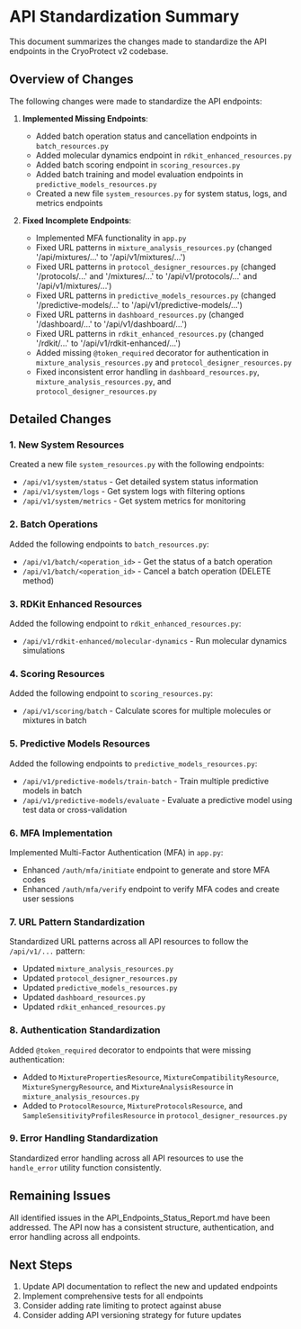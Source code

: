 # API Standardization Summary

This document summarizes the changes made to standardize the API endpoints in the CryoProtect v2 codebase.

## Overview of Changes

The following changes were made to standardize the API endpoints:

1. **Implemented Missing Endpoints**:
   - Added batch operation status and cancellation endpoints in `batch_resources.py`
   - Added molecular dynamics endpoint in `rdkit_enhanced_resources.py`
   - Added batch scoring endpoint in `scoring_resources.py`
   - Added batch training and model evaluation endpoints in `predictive_models_resources.py`
   - Created a new file `system_resources.py` for system status, logs, and metrics endpoints

2. **Fixed Incomplete Endpoints**:
   - Implemented MFA functionality in `app.py`
   - Fixed URL patterns in `mixture_analysis_resources.py` (changed '/api/mixtures/...' to '/api/v1/mixtures/...')
   - Fixed URL patterns in `protocol_designer_resources.py` (changed '/protocols/...' and '/mixtures/...' to '/api/v1/protocols/...' and '/api/v1/mixtures/...')
   - Fixed URL patterns in `predictive_models_resources.py` (changed '/predictive-models/...' to '/api/v1/predictive-models/...')
   - Fixed URL patterns in `dashboard_resources.py` (changed '/dashboard/...' to '/api/v1/dashboard/...')
   - Fixed URL patterns in `rdkit_enhanced_resources.py` (changed '/rdkit/...' to '/api/v1/rdkit-enhanced/...')
   - Added missing `@token_required` decorator for authentication in `mixture_analysis_resources.py` and `protocol_designer_resources.py`
   - Fixed inconsistent error handling in `dashboard_resources.py`, `mixture_analysis_resources.py`, and `protocol_designer_resources.py`

## Detailed Changes

### 1. New System Resources

Created a new file `system_resources.py` with the following endpoints:
- `/api/v1/system/status` - Get detailed system status information
- `/api/v1/system/logs` - Get system logs with filtering options
- `/api/v1/system/metrics` - Get system metrics for monitoring

### 2. Batch Operations

Added the following endpoints to `batch_resources.py`:
- `/api/v1/batch/<operation_id>` - Get the status of a batch operation
- `/api/v1/batch/<operation_id>` - Cancel a batch operation (DELETE method)

### 3. RDKit Enhanced Resources

Added the following endpoint to `rdkit_enhanced_resources.py`:
- `/api/v1/rdkit-enhanced/molecular-dynamics` - Run molecular dynamics simulations

### 4. Scoring Resources

Added the following endpoint to `scoring_resources.py`:
- `/api/v1/scoring/batch` - Calculate scores for multiple molecules or mixtures in batch

### 5. Predictive Models Resources

Added the following endpoints to `predictive_models_resources.py`:
- `/api/v1/predictive-models/train-batch` - Train multiple predictive models in batch
- `/api/v1/predictive-models/evaluate` - Evaluate a predictive model using test data or cross-validation

### 6. MFA Implementation

Implemented Multi-Factor Authentication (MFA) in `app.py`:
- Enhanced `/auth/mfa/initiate` endpoint to generate and store MFA codes
- Enhanced `/auth/mfa/verify` endpoint to verify MFA codes and create user sessions

### 7. URL Pattern Standardization

Standardized URL patterns across all API resources to follow the `/api/v1/...` pattern:
- Updated `mixture_analysis_resources.py`
- Updated `protocol_designer_resources.py`
- Updated `predictive_models_resources.py`
- Updated `dashboard_resources.py`
- Updated `rdkit_enhanced_resources.py`

### 8. Authentication Standardization

Added `@token_required` decorator to endpoints that were missing authentication:
- Added to `MixturePropertiesResource`, `MixtureCompatibilityResource`, `MixtureSynergyResource`, and `MixtureAnalysisResource` in `mixture_analysis_resources.py`
- Added to `ProtocolResource`, `MixtureProtocolsResource`, and `SampleSensitivityProfilesResource` in `protocol_designer_resources.py`

### 9. Error Handling Standardization

Standardized error handling across all API resources to use the `handle_error` utility function consistently.

## Remaining Issues

All identified issues in the API_Endpoints_Status_Report.md have been addressed. The API now has a consistent structure, authentication, and error handling across all endpoints.

## Next Steps

1. Update API documentation to reflect the new and updated endpoints
2. Implement comprehensive tests for all endpoints
3. Consider adding rate limiting to protect against abuse
4. Consider adding API versioning strategy for future updates